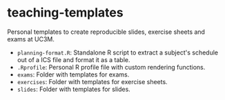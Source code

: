 # teaching-templates

Personal templates to create reproducible slides, exercise sheets and exams at UC3M.

- `planning-format.R`: Standalone R script to extract a subject's schedule out of a ICS file and format it as a table.
- `.Rprofile`: Personal R profile file with custom rendering functions.
- `exams`: Folder with templates for exams.
- `exercises`: Folder with templates for exercise sheets.
- `slides`: Folder with templates for slides.
